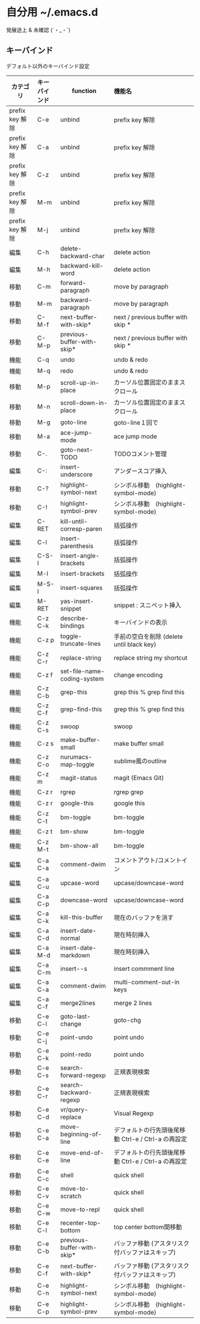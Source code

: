 # 自分用 ~/.emacs.d

発展途上 & 未確認 (´・_・`)


## キーバインド

デフォルト以外のキーバインド設定

|カテゴリ|キーバインド|function|機能名|
| --------------- |:---------------| -------------------- |:-------|
|prefix key 解除|C-e|unbind|prefix key 解除|
|prefix key 解除|C-a|unbind|prefix key 解除|
|prefix key 解除|C-z|unbind|prefix key 解除|
|prefix key 解除|M-m|unbind|prefix key 解除|
|prefix key 解除|M-j|unbind|prefix key 解除|
|編集|C-h|delete-backward-char|delete action|
|編集|M-h|backward-kill-word|delete action|
|移動|C-m|forward-paragraph|move by paragraph|
|移動|M-m|backward-paragraph|move by paragraph|
|移動|C-M-f|next-buffer-with-skip*|next / previous buffer with skip *|
|移動|C-M-p|previous-buffer-with-skip*|next / previous buffer with skip *|
|機能|C-q|undo|undo & redo|
|機能|M-q|redo|undo & redo|
|移動|M-p|scroll-up-in-place|カーソル位置固定のままスクロール|
|移動|M-n|scroll-down-in-place|カーソル位置固定のままスクロール|
|移動|M-g|goto-line|goto-line１回で|
|移動|M-a|ace-jump-mode|ace jump mode|
|移動|C-.|goto-next-TODO|TODOコメント管理|
|編集|C-:|insert-underscore|アンダースコア挿入|
|移動|C-?|highlight-symbol-next|シンボル移動　(highlight-symbol-mode)|
|移動|C-!|highlight-symbol-prev|シンボル移動　(highlight-symbol-mode)|
|編集|C-RET|kill-until-corresp-paren|括弧操作|
|編集|C-l|insert-parenthesis|括弧操作|
|編集|C-S-l|insert-angle-brackets|括弧操作|
|編集|M-l|insert-brackets|括弧操作|
|編集|M-S-l|insert-squares|括弧操作|
|編集|M-RET|yas-insert-snippet|snippet : スニペット挿入|
|機能|C-z C-k|describe-bindings|キーバインドの表示|
|機能|C-z p|toggle-truncate-lines|手前の空白を削除 (delete until black key)|
|機能|C-z C-r|replace-string|replace string my shortcut|
|機能|C-z f|set-file-name-coding-system|change encoding|
|機能|C-z C-b|grep-this|grep this % grep find this|
|機能|C-z C-f|grep-find-this|grep this % grep find this|
|機能|C-z C-s|swoop|swoop|
|機能|C-z s|make-buffer-small|make buffer small|
|機能|C-z C-o|nurumacs-map-toggle|sublime風のoutline|
|機能|C-z m|magit-status|magit (Emacs Git)|
|機能|C-z r|rgrep|rgrep grep|
|機能|C-z r|google-this|google this|
|機能|C-z C-t|bm-toggle|bm-toggle|
|機能|C-z t|bm-show|bm-toggle|
|機能|C-z M-t|bm-show-all|bm-toggle|
|編集|C-a C-a|comment-dwim|コメントアウト/コメントイン|
|編集|C-a C-u|upcase-word|upcase/downcase-word|
|編集|C-a C-p|downcase-word|upcase/downcase-word|
|編集|C-a C-k|kill-this-buffer|現在のバッファを消す|
|編集|C-a C-d|insert-date-normal|現在時刻挿入|
|編集|C-a M-d|insert-date-markdown|現在時刻挿入|
|編集|C-a C-m|insert--s|insert commment line|
|編集|C-a C-a |comment-dwim|multi-comment-out-in keys|
|編集|C-a C-f|merge2lines|merge 2 lines|
|移動|C-e C-l|goto-last-change|goto-chg|
|移動|C-e C-j|point-undo|point undo|
|移動|C-e C-k|point-redo|point undo|
|移動|C-e C-s|search-forward-regexp|正規表現検索|
|移動|C-e C-r|search-backward-regexp|正規表現検索|
|移動|C-e C-d|vr/query-replace|Visual Regexp|
|移動|C-e C-a|move-beginning-of-line|デフォルトの行先頭後尾移動 Ctrl-e / Ctrl-a の再設定|
|移動|C-e C-e|move-end-of-line|デフォルトの行先頭後尾移動 Ctrl-e / Ctrl-a の再設定|
|移動|C-e C-c|shell|quick shell|
|移動|C-e C-v|move-to-scratch|quick shell|
|移動|C-e C-w|move-to-repl|quick shell|
|移動|C-e C-l|recenter-top-bottom|top center bottom間移動|
|移動|C-e C-b|previous-buffer-with-skip*|バッファ移動 (アスタリスク付バッファはスキップ)|
|移動|C-e C-f|next-buffer-with-skip*|バッファ移動 (アスタリスク付バッファはスキップ)|
|移動|C-e C-n|highlight-symbol-next|シンボル移動　(highlight-symbol-mode)|
|移動|C-e C-p|highlight-symbol-prev|シンボル移動　(highlight-symbol-mode)|

